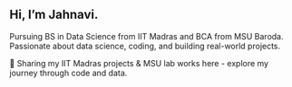 ## Hi, I’m Jahnavi.

<!--
**jahnavipurohit/jahnavipurohit** is a ✨ _special_ ✨ repository because its `README.md` (this file) appears on your GitHub profile.

Here are some ideas to get you started:

- 🔭 I’m currently working on ...
- 🌱 I’m currently learning ...
- 👯 I’m looking to collaborate on ...
- 🤔 I’m looking for help with ...
- 💬 Ask me about ...
- 📫 How to reach me: ...
- 😄 Pronouns: ...
- ⚡ Fun fact: ...
-->
Pursuing BS in Data Science from IIT Madras and BCA from MSU Baroda.  
Passionate about data science, coding, and building real-world projects.  

📂 Sharing my IIT Madras projects & MSU lab works here - 
explore my journey through code and data.  
